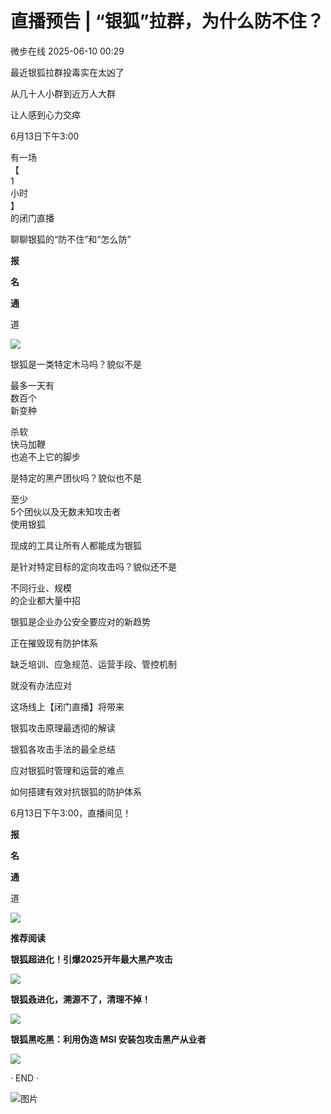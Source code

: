 #  直播预告 | “银狐”拉群，为什么防不住？  
 微步在线   2025-06-10 00:29  
  
最近银狐拉群投毒实在太凶了  
  
从几十人小群到近万人大群  
  
让人感到心力交瘁  
  
6月13日下午3:00  
  
有一场  
【  
1  
小时  
】  
的闭门直播  
  
聊聊银狐的“防不住”和“怎么防”  
  
  
**报**  
  
**名**  
  
**通**  
  
道  
  
  
![](https://mmbiz.qpic.cn/mmbiz_png/Yv6ic9zgr5hQ2Cx3nRzD2arBN1iaxuuTwNhEILIXW1jibG6sTr6oabWUDqg02MkAsqQ8kOlCwIR1ibkekV9icL3kqbQ/640?wx_fmt=png&from=appmsg "")  
  
  
银狐是一类特定木马吗？貌似不是  
  
最多一天有  
数百个  
新变种  
  
杀软  
快马加鞭  
也追不上它的脚步  
  
  
是特定的黑产团伙吗？貌似也不是  
  
至少  
5个团伙以及无数未知攻击者  
使用银狐  
  
现成的工具让所有人都能成为银狐  
  
  
是针对特定目标的定向攻击吗？貌似还不是  
  
不同行业、规模  
的企业都大量中招  
  
  
银狐是企业办公安全要应对的新趋势  
  
正在摧毁现有防护体系  
  
缺乏培训、应急规范、运营手段、管控机制  
  
就没有办法应对  
  
  
这场线上【闭门直播】将带来  
  
银狐攻击原理最透彻的解读  
  
银狐各攻击手法的最全总结  
  
应对银狐时管理和运营的难点  
  
如何搭建有效对抗银狐的防护体系  
  
  
6月13日下午3:00，直播间见！  
  
  
**报**  
  
**名**  
  
**通**  
  
道  
  
  
![](https://mmbiz.qpic.cn/mmbiz_png/Yv6ic9zgr5hQ2Cx3nRzD2arBN1iaxuuTwNhEILIXW1jibG6sTr6oabWUDqg02MkAsqQ8kOlCwIR1ibkekV9icL3kqbQ/640?wx_fmt=png&from=appmsg "")  
  
  
**推荐阅读**  
  
  
**银狐超进化！引爆2025开年最大黑产攻击**  
  
![](https://mmbiz.qpic.cn/mmbiz_png/Yv6ic9zgr5hSPZHGlKjFWWib4L4rw5kmvHPyUGnPTcpFNGSImTWEqRJrEGskM2sBmJbHJmVbRD2PLpchPr6m2PLA/640?wx_fmt=png&from=appmsg "")  
  
  
  
**银狐叒进化，溯源不了，清理不掉！**  
  
![](https://mmbiz.qpic.cn/mmbiz_png/Yv6ic9zgr5hSPZHGlKjFWWib4L4rw5kmvHPyUGnPTcpFNGSImTWEqRJrEGskM2sBmJbHJmVbRD2PLpchPr6m2PLA/640?wx_fmt=png&from=appmsg "")  
  
  
  
**银狐黑吃黑：利用伪造 MSI 安装包攻击黑产从业者**  
  
![](https://mmbiz.qpic.cn/mmbiz_png/Yv6ic9zgr5hSPZHGlKjFWWib4L4rw5kmvHPyUGnPTcpFNGSImTWEqRJrEGskM2sBmJbHJmVbRD2PLpchPr6m2PLA/640?wx_fmt=png&from=appmsg "")  
  
  
  
  
· END ·  
  
  
![图片](https://mmbiz.qpic.cn/mmbiz_jpg/Yv6ic9zgr5hTwpXSsTSGGmdOCsDy5rySrOeGl0OmfOwicrfVLXpicfCwMNPhEgkUYeMEB9VlzpUIC4S4ObQfxibayQ/640?wx_fmt=jpeg&from=appmsg&wxfrom=5&wx_lazy=1&tp=webp "")  
  
  
